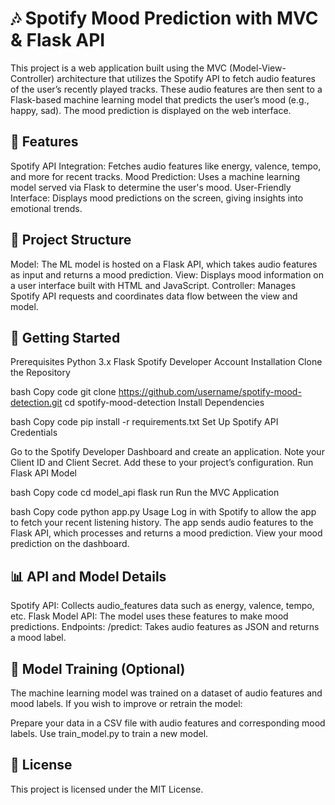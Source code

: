 # 🎶 Spotify Mood Prediction with MVC & Flask API
This project is a web application built using the MVC (Model-View-Controller) architecture that utilizes the Spotify API to fetch audio features of the user’s recently played tracks. These audio features are then sent to a Flask-based machine learning model that predicts the user’s mood (e.g., happy, sad). The mood prediction is displayed on the web interface.

## 🔧 Features
Spotify API Integration: Fetches audio features like energy, valence, tempo, and more for recent tracks.
Mood Prediction: Uses a machine learning model served via Flask to determine the user's mood.
User-Friendly Interface: Displays mood predictions on the screen, giving insights into emotional trends.
## 📁 Project Structure
Model: The ML model is hosted on a Flask API, which takes audio features as input and returns a mood prediction.
View: Displays mood information on a user interface built with HTML and JavaScript.
Controller: Manages Spotify API requests and coordinates data flow between the view and model.
## 🚀 Getting Started
Prerequisites
Python 3.x
Flask
Spotify Developer Account
Installation
Clone the Repository

bash
Copy code
git clone https://github.com/username/spotify-mood-detection.git
cd spotify-mood-detection
Install Dependencies

bash
Copy code
pip install -r requirements.txt
Set Up Spotify API Credentials

Go to the Spotify Developer Dashboard and create an application.
Note your Client ID and Client Secret.
Add these to your project’s configuration.
Run Flask API Model

bash
Copy code
cd model_api
flask run
Run the MVC Application

bash
Copy code
python app.py
Usage
Log in with Spotify to allow the app to fetch your recent listening history.
The app sends audio features to the Flask API, which processes and returns a mood prediction.
View your mood prediction on the dashboard.
## 📊 API and Model Details
Spotify API: Collects audio_features data such as energy, valence, tempo, etc.
Flask Model API: The model uses these features to make mood predictions.
Endpoints:
/predict: Takes audio features as JSON and returns a mood label.
## 🤖 Model Training (Optional)
The machine learning model was trained on a dataset of audio features and mood labels. If you wish to improve or retrain the model:

Prepare your data in a CSV file with audio features and corresponding mood labels.
Use train_model.py to train a new model.
## 📜 License
This project is licensed under the MIT License.
